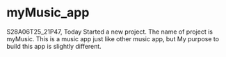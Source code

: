 # myMusic_app
S28A06T25_21P47, Today Started a new project. The name of project is myMusic. This is a music app just like other music app, but My purpose to build this app is slightly different. 
